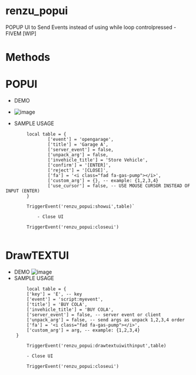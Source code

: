 # renzu_popui
POPUP UI to Send Events instead of using while loop controlpressed - FIVEM [WIP]

# Methods
# POPUI
- DEMO
- ![image](https://user-images.githubusercontent.com/82306584/128149638-1ebd6be1-7100-4a8b-a3e6-64e1f974abee.png)

- SAMPLE USAGE
``` 
        local table = {
                ['event'] = 'opengarage',
                ['title'] = 'Garage A',
                ['server_event'] = false,
                ['unpack_arg'] = false,
                ['invehicle_title'] = 'Store Vehicle',
                ['confirm'] = '[ENTER]',
                ['reject'] = '[CLOSE]',
                ['fa'] = '<i class="fad fa-gas-pump"></i>',
                ['custom_arg'] = {}, -- example: {1,2,3,4}
                ['use_cursor'] = false, -- USE MOUSE CURSOR INSTEAD OF INPUT (ENTER)
        }
        
        TriggerEvent('renzu_popui:showui',table)`

            - Close UI
    
        TriggerEvent('renzu_popui:closeui')
    
 ```

# DrawTEXTUI

- DEMO
![image](https://user-images.githubusercontent.com/82306584/128149843-b258f43e-64e5-45b0-acf0-626250f8ea80.png)
- SAMPLE USAGE

``` 
        local table = {
        ['key'] = 'E', -- key
        ['event'] = 'script:myevent',
        ['title'] = 'BUY COLA',
        ['invehicle_title'] = 'BUY COLA',
        ['server_event'] = false, -- server event or client
        ['unpack_arg'] = false, -- send args as unpack 1,2,3,4 order
        ['fa'] = '<i class="fad fa-gas-pump"></i>',
        ['custom_arg'] = arg, -- example: {1,2,3,4}
    }
        
        TriggerEvent('renzu_popui:drawtextuiwithinput',table)
        
        - Close UI
    
        TriggerEvent('renzu_popui:closeui')
    
 ```
